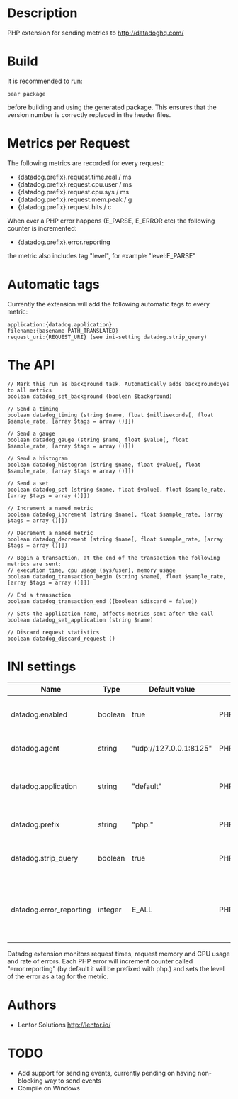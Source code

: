 Description
===========

PHP extension for sending metrics to http://datadoghq.com/

Build
=====

It is recommended to run:

    pear package
    
before building and using the generated package. This ensures that the version number is correctly replaced in the header files.

Metrics per Request
===================

The following metrics are recorded for every request:

* {datadog.prefix}.request.time.real / ms
* {datadog.prefix}.request.cpu.user / ms
* {datadog.prefix}.request.cpu.sys / ms
* {datadog.prefix}.request.mem.peak / g
* {datadog.prefix}.request.hits / c

When ever a PHP error happens (E_PARSE, E_ERROR etc) the following counter is incremented:

* {datadog.prefix}.error.reporting

the metric also includes tag "level", for example "level:E_PARSE"

Automatic tags
==============

Currently the extension will add the following automatic tags to every metric:

    application:{datadog.application}
    filename:{basename PATH_TRANSLATED}
    request_uri:{REQUEST_URI} (see ini-setting datadog.strip_query)

The API
=======

    // Mark this run as background task. Automatically adds background:yes to all metrics
    boolean datadog_set_background (boolean $background)

    // Send a timing
    boolean datadog_timing (string $name, float $milliseconds[, float $sample_rate, [array $tags = array ()]])

    // Send a gauge
    boolean datadog_gauge (string $name, float $value[, float $sample_rate, [array $tags = array ()]])

    // Send a histogram
    boolean datadog_histogram (string $name, float $value[, float $sample_rate, [array $tags = array ()]])

    // Send a set
    boolean datadog_set (string $name, float $value[, float $sample_rate, [array $tags = array ()]])

    // Increment a named metric
    boolean datadog_increment (string $name[, float $sample_rate, [array $tags = array ()]])

    // Decrement a named metric
    boolean datadog_decrement (string $name[, float $sample_rate, [array $tags = array ()]])

    // Begin a transaction, at the end of the transaction the following metrics are sent:
    // execution time, cpu usage (sys/user), memory usage
    boolean datadog_transaction_begin (string $name[, float $sample_rate, [array $tags = array ()]])

    // End a transaction
    boolean datadog_transaction_end ([boolean $discard = false])

    // Sets the application name, affects metrics sent after the call
    boolean datadog_set_application (string $name)

    // Discard request statistics 
    boolean datadog_discard_request ()    
    

INI settings
============

| Name                     | Type      | Default value          | Scope          | Description                                                    |
|------------------------- |-----------|------------------------|----------------|----------------------------------------------------------------|
| datadog.enabled          | boolean   | true                   | PHP_INI_PERDIR | Whether to enable datadog monitoring                           |
| datadog.agent            | string    | "udp://127.0.0.1:8125" | PHP_INI_PERDIR | Address of the dd-agent                                        |
| datadog.application      | string    | "default"              | PHP_INI_ALL    | Application name to use in the automatic tag                   |
| datadog.prefix           | string    | "php."                 | PHP_INI_PERDIR | Prefix to use for PHP metrics                                  |
| datadog.strip_query      | boolean   | true                   | PHP_INI_PERDIR | Strip query string from request_uri tag                        |
| datadog.error_reporting  | integer   | E_ALL                  | PHP_INI_ALL    | Level of errors to report on the automatic error reporting     |

Datadog extension monitors request times, request memory and CPU usage and rate of errors. Each PHP error will increment counter
called "error.reporting" (by default it will be prefixed with php.) and sets the level of the error as a tag for the metric.


Authors
=======

* Lentor Solutions http://lentor.io/


TODO
====

* Add support for sending events, currently pending on having non-blocking way to send events
* Compile on Windows
